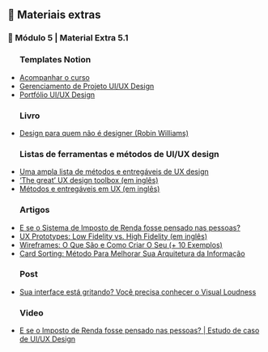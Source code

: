 <h2 dir="auto"> 🔗 Materiais extras </h2>


<h3 dir="auto"> 🔶 Módulo 5 | Material Extra 5.1 </h3>
<ul dir="auto">

<h3> Templates Notion </h3>
  <li><a href="https://www.notion.so/Bootcampinho-UI-UX-476028b04b214c419d23158f612d91af"> Acompanhar o curso </a></li>
  <li><a href="https://sheisacreative.notion.site/Nome-do-Projeto-Bootcampinho-UI-UX-29cc67452d274688b297ed51cb95ee04"> Gerenciamento de Projeto UI/UX Design </a></li>
  <li><a href="https://sheisacreative.notion.site/UI-UX-Designer-Bootcampinho-UI-UX-015ec666dd424e398492074e277b748e"> Portfólio UI/UX Design </a></li> 

  <h3> Livro </h3>
<li><a href=""> Design para quem não é designer (Robin Williams) </a></li>


<h3> Listas de ferramentas e métodos de UI/UX design </h3>
    <li><a href="https://brasil.uxdesign.cc/uma-ampla-lista-de-m%C3%A9todos-e-entreg%C3%A1veis-de-ux-design-7b83a859d234"> Uma ampla lista de métodos e entregáveis de UX design</a></li>
    <li><a href="https://uxdesign.cc/the-great-ux-design-toolbox-fc0f28d7e976"> ‘The great’ UX design toolbox (em inglês)</a></li>
    <li><a href="https://miro.com/app/board/o9J_ktZHnRA=/"> Métodos e entregáveis em UX (em inglês) </a></li>


<h3> Artigos </h3>
<li><a href="https://brasil.uxdesign.cc/sistema-de-imposto-de-renda-estudo-caso-ux-5e7c35b36fdd"> E se o Sistema de Imposto de Renda fosse pensado nas pessoas? </a></li>
<li><a href="https://www.nngroup.com/articles/ux-prototype-hi-lo-fidelity/"> UX Prototypes: Low Fidelity vs. High Fidelity (em inglês) </a></li>
<li><a href="https://www.nngroup.com/articles/ux-prototype-hi-lo-fidelity/"> Wireframes: O Que São e Como Criar O Seu (+ 10 Exemplos) </a></li>
<li><a href="https://medium.com/aela/card-sorting-m%C3%A9todo-para-melhorar-sua-arquitetura-da-informa%C3%A7%C3%A3o-12e8ab8b438b"> Card Sorting: Método Para Melhorar Sua Arquitetura da Informação </a></li>



<h3> Post </h3>
<li><a href="https://www.instagram.com/p/CV3eJ76s-Wm/?utm_source=ig_web_copy_link"> Sua interface está gritando? Você precisa conhecer o Visual Loudness </a></li>

<h3> Video </h3>
<li><a href="https://www.youtube.com/watch?v=CMZECbH9r9U&feature=youtu.be"> E se o Imposto de Renda fosse pensado nas pessoas? | Estudo de caso de UI/UX Design </a></li>
</ul>